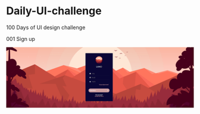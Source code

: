 # Daily-UI-challenge
100 Days of UI design challenge

001 Sign up

![alt text](https://github.com/jusplo/Daily-UI-challenge/blob/master/2019-02-21_08h03_44.png)
